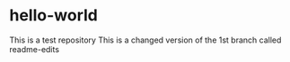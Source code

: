 # hello-world
This is a test repository
This is a changed version of the 1st branch called readme-edits
